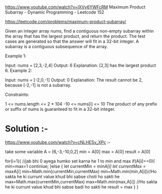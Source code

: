 

https://www.youtube.com/watch?v=lXVy6YWFcRM
Maximum Product Subarray - Dynamic Programming - Leetcode 152

https://leetcode.com/problems/maximum-product-subarray/

Given an integer array nums, find a contiguous non-empty subarray within the array that has the largest product, and return the product.
The test cases are generated so that the answer will fit in a 32-bit integer.
A subarray is a contiguous subsequence of the array.


Example 1:

Input: nums = [2,3,-2,4]
Output: 6
Explanation: [2,3] has the largest product 6.
Example 2:

Input: nums = [-2,0,-1]
Output: 0
Explanation: The result cannot be 2, because [-2,-1] is not a subarray.
 

Constraints:

1 <= nums.length <= 2 * 104
-10 <= nums[i] <= 10
The product of any prefix or suffix of nums is guaranteed to fit in a 32-bit integer.

# Solution :- 

https://www.youtube.com/watch?v=cNLHESv_XPc :-


take some variable 
A = [6,-3,-10,0,2]
min = A[0]
max = A[0]
result = A[0] 

for(i=1){
    //jab bhi 0 ayega humko set karna he 1 to min and max 
    if(A[i]==0){
        min=max=1
        continiue;
    }else {
        let currentMin = min*A[i]
        let currentMax = max*A[i]
        min=Math.min(currentMin,currentMax)
        min=Math.min(min,A[i])//Ho sakta he ki currunt value khud bhi sabse choti ho sakti he 
        max=Math.max(currentMin,currentMax)
        max=Math.min(max,A[i]) //Ho sakta he ki currunt value khud bhi sabse badi ho sakti he
        result = max
    }
}